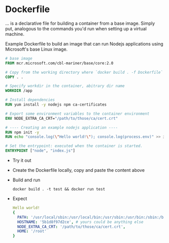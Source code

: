 # Dockerfile

... is a declarative file for building a container from a base image. Simply put, analogous to the commands you'd run when setting up a virtual machine.

Example Dockerfile to build an image that can run Nodejs applications using Microsoft's base Linux image.

```Dockerfile
# base image
FROM mcr.microsoft.com/cbl-mariner/base/core:2.0

# Copy from the working directory where `docker build . -f Dockerfile` is executed
COPY . .

# Specify workdir in the container, abitrary dir name
WORKDIR /app

# Install dependencies
RUN yum install -y nodejs npm ca-certificates

# Export some environment variables to the container environment
ENV NODE_EXTRA_CA_CRT="/path/to/those/ca/cert.crt"

# ---- Creating an example nodejs application ----
RUN npm init -y
RUN echo "console.log(\"Hello world!\"); console.log(process.env)" >> index.js

# Set the entrypoint: executed when the container is started.
ENTRYPOINT ["node", "index.js"]
```

- Try it out

- Create the Dockerfile locally, copy and paste the content above

- Build and run

  ```
  docker build . -t test && docker run test
  ```

- Expect

  ```yaml
  Hello world!
  {
    PATH: '/usr/local/sbin:/usr/local/bin:/usr/sbin:/usr/bin:/sbin:/bin',
    HOSTNAME: '5b1d8f97d2ce', # yours could be anything else
    NODE_EXTRA_CA_CRT: '/path/to/those/ca/cert.crt',
    HOME: '/root'
  }
  ```